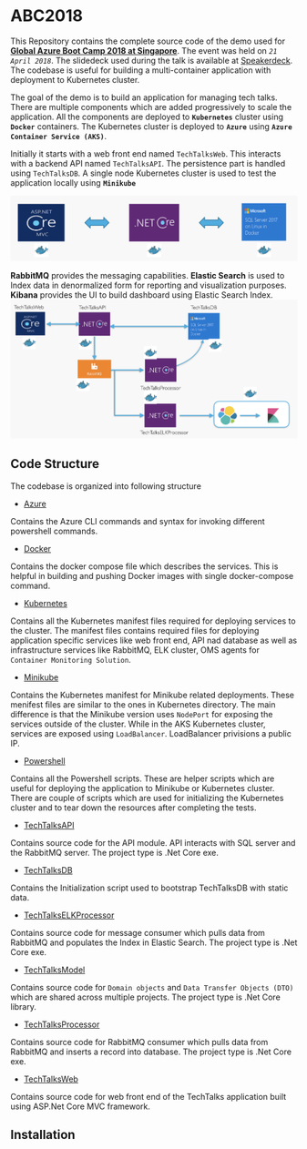 # ABC2018
This Repository contains the complete source code of the demo used for **[Global Azure Boot Camp 2018 at Singapore](http://singapore.azurebootcamp.net)**. The event was held on *`21 April 2018`*. The slidedeck used during the talk is available at [Speakerdeck](https://speakerdeck.com/nileshgule/modernize-application-development-with-highly-scalable-architecture-using-docker-and-azure). The codebase is useful for building a multi-container application with deployment to Kubernetes cluster.

The goal of the demo is to build an application for managing tech talks. There are multiple components which are added progressively to scale the application. All the components are deployed to **`Kubernetes`** cluster using **`Docker`** containers. The Kubernetes cluster is deployed to **`Azure`** using **`Azure Container Service (AKS)`**.

Initially it starts with a web front end named `TechTalksWeb`. This interacts with a backend API named `TechTalksAPI`. The persistence part is handled using `TechTalksDB`. A single node Kubernetes cluster is used to test the application locally using **`Minikube`**

![v1 application overview](/Images/V1-application-overview.png)

**RabbitMQ** provides the messaging capabilities. **Elastic Search** is used to Index data in denormalized form for reporting and visualization purposes. **Kibana** provides the UI to build dashboard using Elastic Search Index.
![Final application overview](/Images/Final-Application-Overview.png)

## Code Structure

The codebase is organized into following structure

- [Azure](/Azure)

Contains the Azure CLI commands and syntax for invoking different powershell commands.

- [Docker](/Docker)

Contains the docker compose file which describes the services. This is helpful in building and pushing Docker images with single docker-compose command.

- [Kubernetes](/Kubernetes)

Contains all the Kubernetes manifest files required for deploying services to the cluster. The manifest files contains required files for deploying application specific services like web front end, API nad database as well as infrastructure services like RabbitMQ, ELK cluster, OMS agents for `Container Monitoring Solution`.

- [Minikube](/Minikube)

Contains the Kubernetes manifest for Minikube related deployments. These menifest files are similar to the ones in Kubernetes directory. The main difference is that the Minikube version uses `NodePort` for exposing the services outside of the cluster. While in the AKS Kubernetes cluster, services are exposed using `LoadBalancer`. LoadBalancer privisions a public IP.

- [Powershell](/Powershell)

Contains all the Powershell scripts. These are helper scripts which are useful for deploying the application to Minikube or Kubernetes cluster. There are couple of scripts which are used for initializing the Kubernetes cluster and to tear down the resources after completing the tests.

- [TechTalksAPI](/TechTalksAPI)

Contains source code for the API module. API interacts with SQL server and the RabbitMQ server. The project type is .Net Core exe.

- [TechTalksDB](/TechTalksDB)

Contains the Initialization script used to bootstrap TechTalksDB with static data.

- [TechTalksELKProcessor](/TechTalksELKProcessor)

Contains source code for message consumer which pulls data from RabbitMQ and populates the Index in Elastic Search. The project type is .Net Core exe.

- [TechTalksModel](/TechTalksModel)

Contains source code for `Domain objects` and `Data Transfer Objects (DTO)` which are shared across multiple projects. The project type is .Net Core library.

- [TechTalksProcessor](/TechTalksProcessor)

Contains source code for RabbitMQ consumer which pulls data from RabbitMQ and inserts a record into database. The project type is .Net Core exe.

- [TechTalksWeb](/TechTalksWeb)

Contains source code for web front end of the TechTalks application built using ASP.Net Core MVC framework.

## Installation
